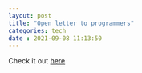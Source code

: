 ```yaml
---
layout: post
title: "Open letter to programmers" 
categories: tech
date : 2021-09-08 11:13:50
---
```


Check it out [here](https://new.pythonforengineers.com/blog/no-one-cares-about-you/)